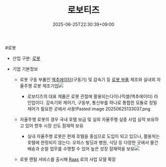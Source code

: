 ﻿---
title: "로보티즈"
date: 2025-06-25T22:30:39+09:00
lastmod: 2025-06-25T22:30:39+09:00
type: docs
sidebar:
  open: true
weight: 6
---
<div style="display:none">
  <meta property="article:published_time" content="2025-06-25T13:30:39Z" />
  <meta property="article:modified_time" content="2025-06-25T13:30:39Z" />
</div>
#로봇 

- 산업 구분: [로봇](/industry-study/로봇/)

- 기업 기본정보
	-  로봇 구동 부품인 [액추에이터](/industry-study/액추에이터/)(구동기) 및 감속기 등 [로봇 부품](/industry-study/로봇-부품/) 제조와 실내외 자율주행 로봇 제조기업![](https://i.imgur.com/Elbz8Jb.png)
		- 로보티즈의 대표 제품은 로봇 관절에 활용되는다이나믹셀(액추에이터) 라인업이다. 감속기와 제어기, 구동부, 통신부를 하나로 통합한 모듈로 정밀 제어가 필요한 곳에서 사용!Pasted image 20250625133037.png
	- 자율주행 로봇의 경우 국내 호텔 보급 및 실외 자율주행 실증 사업 실적 보유하고 있어 향후 시장 선도 잠재력 보유
		- 실내 자율주행 로봇은 현재 호텔을 중심으로 도입이 되고 있으나, 활용처는 호텔에 한정되지 않는다. 오피스 빌딩과 병원, 식당 등 다양한 곳에서 물건 배송과 순찰 업무를 수행할 수 있어 높은 성장 잠재력을 보유![](https://i.imgur.com/6xop0Po.png)

	- 로봇 렌탈 서비스를 출시해 [Raas](/industry-study/raas/) 로의 사업 모델 확장
